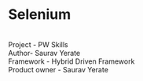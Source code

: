 # Selenium
<br>
Project - PW Skills
<br>
Author- Saurav Yerate
<br>
Framework - Hybrid Driven Framework
<br>
Product owner - Saurav Yerate

